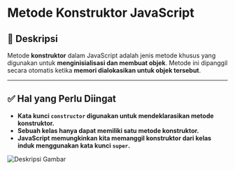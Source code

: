 # **Metode Konstruktor JavaScript**


## 📖 Deskripsi
Metode **konstruktor** dalam JavaScript adalah jenis metode khusus yang digunakan untuk **menginisialisasi dan membuat objek**. Metode ini dipanggil secara otomatis ketika **memori dialokasikan untuk objek tersebut**.

---

## ✅ Hal yang Perlu Diingat
- **Kata kunci `constructor` digunakan untuk mendeklarasikan metode konstruktor.**
- **Sebuah kelas hanya dapat memiliki satu metode konstruktor.**
- **JavaScript memungkinkan kita memanggil konstruktor dari kelas induk menggunakan kata kunci `super`.**

![Deskripsi Gambar](https://drive.google.com/uc?export=view&id=14rGnQM1UBtWIb4Y0ZKJYme9LsoHljaGm)


